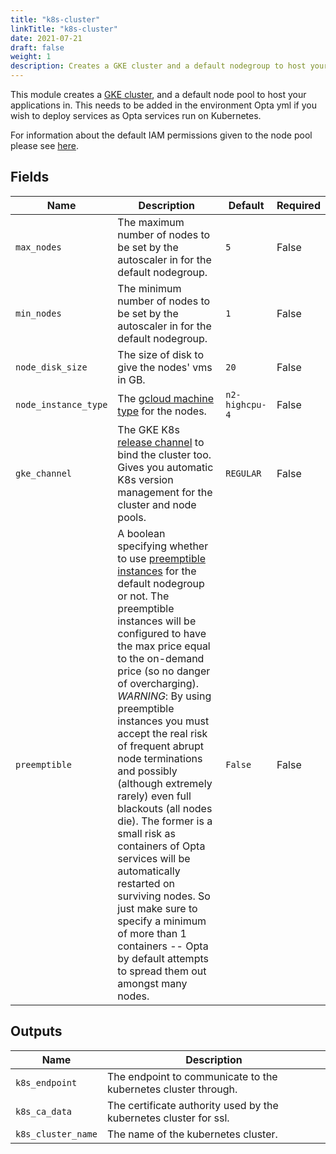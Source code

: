 ```yaml
---
title: "k8s-cluster"
linkTitle: "k8s-cluster"
date: 2021-07-21
draft: false
weight: 1
description: Creates a GKE cluster and a default nodegroup to host your applications in
---
```


This module creates a [GKE cluster](https://cloud.google.com/kubernetes-engine/docs/concepts/kubernetes-engine-overview), and a default
node pool to host your applications in. This needs to be added in the environment Opta yml if you wish to deploy services
as Opta services run on Kubernetes.

For information about the default IAM permissions given to the node pool please see 
[here](/reference/google/environment_modules/gcp-nodepool).

## Fields


| Name      | Description | Default | Required |
| ----------- | ----------- | ------- | -------- |
| `max_nodes` | The maximum number of nodes to be set by the autoscaler in for the default nodegroup. | `5` | False |
| `min_nodes` | The minimum number of nodes to be set by the autoscaler in for the default nodegroup. | `1` | False |
| `node_disk_size` | The size of disk to give the nodes' vms in GB. | `20` | False |
| `node_instance_type` | The [gcloud machine type](https://cloud.google.com/compute/docs/machine-types) for the nodes. | `n2-highcpu-4` | False |
| `gke_channel` | The GKE K8s [release channel](https://cloud.google.com/kubernetes-engine/docs/concepts/release-channels) to bind the cluster too. Gives you automatic K8s version management for the cluster and node pools. | `REGULAR` | False |
| `preemptible` | A boolean specifying whether to use [preemptible instances](https://cloud.google.com/compute/docs/instances/preemptible) for the default nodegroup or not. The preemptible instances will be configured to have the max price equal to the on-demand price (so no danger of overcharging). _WARNING_: By using preemptible instances you must accept the real risk of frequent abrupt node terminations and possibly (although extremely rarely) even full blackouts (all nodes die). The former is a small risk as containers of Opta services will be automatically restarted on surviving nodes. So just make sure to specify a minimum of more than 1 containers -- Opta by default attempts to spread them out amongst many nodes.  | `False` | False |

## Outputs


| Name      | Description |
| ----------- | ----------- |
| `k8s_endpoint` | The endpoint to communicate to the kubernetes cluster through. |
| `k8s_ca_data` | The certificate authority used by the kubernetes cluster for ssl. |
| `k8s_cluster_name` | The name of the kubernetes cluster. |